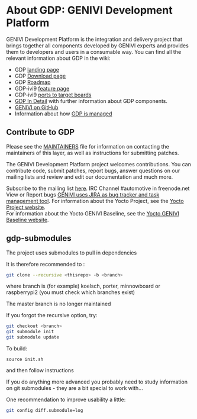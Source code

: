 About GDP: GENIVI Development Platform
================================

GENIVI Development Platform is the integration and delivery project that brings together all components developed by GENIVI experts and provides them to developers and users in a consumable way. You can find all the relevant information about GDP in the wiki:
* GDP [landing page](https://projetcs.genivi.org/gdp)
* GDP [Download page](https://projetcs.genivi.org/gdp/download)
* GDP [Roadmap](https://projetcs.genivi.org/gdp/roadmap)
* GDP-ivi9 [feature page](https://projetcs.genivi.org/gdp/gdp9)
* GDP-ivi9 [ports to target boards](https://at.projects.genivi.org/wiki/display/GDP/GDP+target+boards%2C+virtualization+and+peripherals)
* [GDP In Detail](https://at.projects.genivi.org/wiki/pages/viewpage.action?pageId=11567879) with further information about GDP components.
* [GENIVI on GitHub](https://github.com/GENIVI)
* Information about how [GDP is managed](https://at.projects.genivi.org/wiki/display/GDP/GENIVI+Development+Platform+management)

Contribute to GDP
-----------------------

Please see the  [MAINTAINERS](https://github.com/genivi/meta-genivi-dev/blob/master/MAINTAINERS)
file for information on contacting the maintainers of this layer, as well as instructions for submitting patches.

The GENIVI Development Platform project welcomes contributions. You can contribute
code, submit patches, report bugs, answer questions on our mailing lists and
review and edit our documentation and much more.

Subscribe to the mailing list
    [here](https://lists.genivi.org/mailman/listinfo/genivi-projects).
IRC Channel
    #automotive in freenode.net
View or Report bugs
    [GENIVI uses JIRA as bug tracker and task management tool](https://at.projects.genivi.org/jira/projects/GDP/issues).
For information about the Yocto Project, see the
    [Yocto Project website](https://www.yoctoproject.org).  
For information about the Yocto GENIVI Baseline, see the
    [Yocto GENIVI Baseline website](http://projects.genivi.org/GENIVI_Baselines/meta-ivi).

gdp-submodules
----------------------

The project uses submodules to pull in dependencies

It is therefore recommended to :

```bash
git clone --recursive <thisrepo> -b <branch>
```
where branch is (for example) koelsch, porter, minnowboard or raspberrypi2
(you must check which branches exist)

The master branch is no longer maintained

If you forgot the recursive option, try:
```bash
git checkout <branch>
git submodule init
git submodule update
```

To build:
```
source init.sh
```
and then follow instructions

If you do anything more advanced you probably need to study
information on git submodules - they are a bit special to
work with...

One recommendation to improve usability a little: 
```bash
git config diff.submodule=log
```
